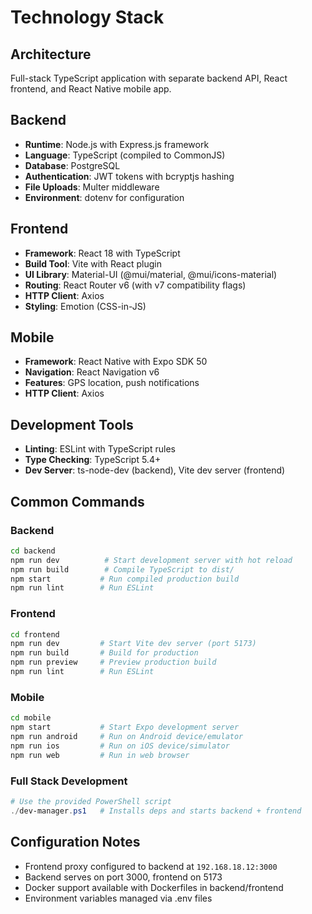 # Technology Stack

## Architecture
Full-stack TypeScript application with separate backend API, React frontend, and React Native mobile app.

## Backend
- **Runtime**: Node.js with Express.js framework
- **Language**: TypeScript (compiled to CommonJS)
- **Database**: PostgreSQL
- **Authentication**: JWT tokens with bcryptjs hashing
- **File Uploads**: Multer middleware
- **Environment**: dotenv for configuration

## Frontend
- **Framework**: React 18 with TypeScript
- **Build Tool**: Vite with React plugin
- **UI Library**: Material-UI (@mui/material, @mui/icons-material)
- **Routing**: React Router v6 (with v7 compatibility flags)
- **HTTP Client**: Axios
- **Styling**: Emotion (CSS-in-JS)

## Mobile
- **Framework**: React Native with Expo SDK 50
- **Navigation**: React Navigation v6
- **Features**: GPS location, push notifications
- **HTTP Client**: Axios

## Development Tools
- **Linting**: ESLint with TypeScript rules
- **Type Checking**: TypeScript 5.4+
- **Dev Server**: ts-node-dev (backend), Vite dev server (frontend)

## Common Commands

### Backend
```bash
cd backend
npm run dev          # Start development server with hot reload
npm run build        # Compile TypeScript to dist/
npm start           # Run compiled production build
npm run lint        # Run ESLint
```

### Frontend
```bash
cd frontend
npm run dev         # Start Vite dev server (port 5173)
npm run build       # Build for production
npm run preview     # Preview production build
npm run lint        # Run ESLint
```

### Mobile
```bash
cd mobile
npm start           # Start Expo development server
npm run android     # Run on Android device/emulator
npm run ios         # Run on iOS device/simulator
npm run web         # Run in web browser
```

### Full Stack Development
```powershell
# Use the provided PowerShell script
./dev-manager.ps1   # Installs deps and starts backend + frontend
```

## Configuration Notes
- Frontend proxy configured to backend at `192.168.18.12:3000`
- Backend serves on port 3000, frontend on 5173
- Docker support available with Dockerfiles in backend/frontend
- Environment variables managed via .env files